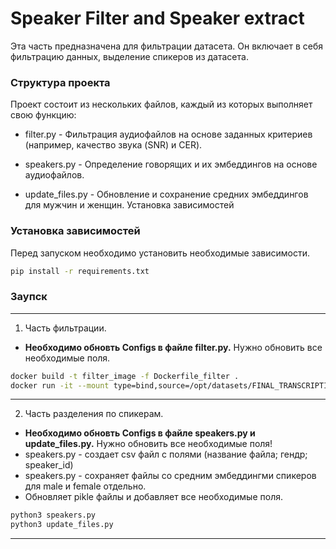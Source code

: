 

# Speaker Filter and Speaker extract

Эта часть предназначена для фильтрации датасета. Он включает в себя фильтрацию данных, выделение спикеров из датасета.

### Структура проекта

Проект состоит из нескольких файлов, каждый из которых выполняет свою функцию:


* filter.py - Фильтрация аудиофайлов на основе заданных критериев (например, качество звука (SNR) и CER).

* speakers.py - Определение говорящих и их эмбеддингов на основе аудиофайлов.

* update_files.py - Обновление и сохранение средних эмбеддингов для мужчин и женщин.
Установка зависимостей


### Установка зависимостей
Перед запуском необходимо установить необходимые зависимости.

```sh
pip install -r requirements.txt
```


### Заупск
---
1. Часть фильтрации.

* <b>Необходимо обновть Configs в файле filter.py.</b> Нужно обновить все необходимые поля.

```sh
docker build -t filter_image -f Dockerfile_filter .
docker run -it --mount type=bind,source=/opt/datasets/FINAL_TRANSCRIPTIONS/,target=/DATA/PICKLES/ --mount type=bind,source=/opt/datasets/FINAL_BAD_CUTS/,target=/DATA/BAD_CUTS/ --gpus all filter_image
```
---
2. Часть разделения по спикерам.

* <b>Необходимо обновть Configs в файле speakers.py и update_files.py.</b> Нужно обновить все необходимые поля!
*   speakers.py - создает csv файл с полями (название файла; гендр; speaker_id)
* speakers.py - сохраняет файлы со средним эмбеддингми спикеров для male и female отдельно.
* Обновляет pikle файлы и добавляет все необходимые поля.


```sh
python3 speakers.py
python3 update_files.py
```
---